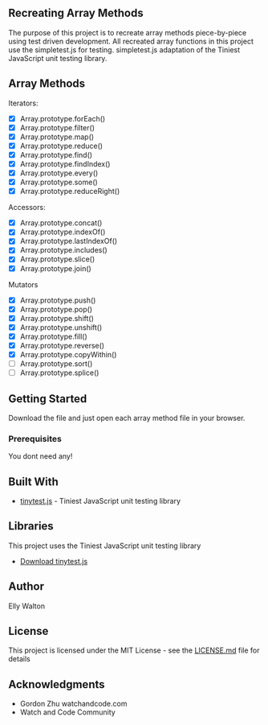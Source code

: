
## Recreating Array Methods

The purpose of this project is to recreate array methods piece-by-piece using test driven development. All recreated array functions in this project use the simpletest.js for testing. simpletest.js adaptation of the Tiniest JavaScript unit testing library.

## Array Methods

Iterators:

-   [x] Array.prototype.forEach()
-   [x] Array.prototype.filter()
-   [x] Array.prototype.map()
-   [x] Array.prototype.reduce()
-   [x] Array.prototype.find()
-   [x] Array.prototype.findIndex()
-   [x] Array.prototype.every()
-   [x] Array.prototype.some()
-   [x] Array.prototype.reduceRight()

Accessors:

-   [x] Array.prototype.concat()
-   [x] Array.prototype.indexOf()
-   [x] Array.prototype.lastIndexOf()
-   [x] Array.prototype.includes()
-   [x] Array.prototype.slice()
-   [x] Array.prototype.join()

Mutators

-   [x] Array.prototype.push()
-   [x] Array.prototype.pop()
-   [x] Array.prototype.shift()
-   [x] Array.prototype.unshift()
-   [x] Array.prototype.fill()
-   [x] Array.prototype.reverse()
-   [x] Array.prototype.copyWithin()
-   [ ] Array.prototype.sort()
-   [ ] Array.prototype.splice()

## Getting Started

Download the file and just open each array method file in your browser.

### Prerequisites

You dont need any!

## Built With

-   [tinytest.js](https://github.com/gordonmzhu/jstinytest) - Tiniest JavaScript unit testing library

## Libraries

This project uses the Tiniest JavaScript unit testing library

*   [Download tinytest.js](https://rawgit.com/joewalnes/jstinytest/master/tinytest.js)

## Author

Elly Walton

## License

This project is licensed under the MIT License - see the [LICENSE.md](LICENSE.md) file for details

## Acknowledgments

-   Gordon Zhu watchandcode.com
-   Watch and Code Community